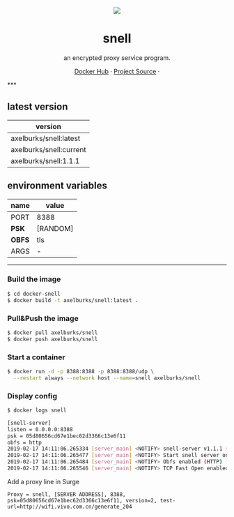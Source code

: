 <p align="center">
<a href="https://hub.docker.com/r/axelburks/snell">
<img src="https://user-images.githubusercontent.com/2666735/52914184-588a8380-3300-11e9-8f29-d6d3adc9bd05.png" />
</a>
</p>

<h1 align="center">snell</h1>

<p align="center">an encrypted proxy service program.</p>

<p align=center>
<a href="https://hub.docker.com/r/axelburks/snell">Docker Hub</a> ·
<a href="https://github.com/surge-networks/snell">Project Source</a> ·
</p>
***

## latest version

|version|
|---|
|axelburks/snell:latest|
|axelburks/snell:current|
|axelburks/snell:1.1.1|


## environment variables

|name|value|
|---|---|
|PORT|8388|
|**PSK**|[RANDOM]|
|**OBFS**|tls|
|ARGS|-|

***

### Build the image
```bash
$ cd docker-snell
$ docker build -t axelburks/snell:latest .
```

### Pull&Push the image

```bash
$ docker pull axelburks/snell
$ docker push axelburks/snell
```

### Start a container

```bash
$ docker run -d -p 8388:8388 -p 8388:8388/udp \
  --restart always --network host --name=snell axelburks/snell
```

### Display config

```bash
$ docker logs snell

[snell-server]
listen = 0.0.0.0:8388
psk = 05d80656cd67e1bec62d3366c13e6f11
obfs = http
2019-02-17 14:11:06.265334 [server_main] <NOTIFY> snell-server v1.1.1 (Mar  5 2019 13:50:05)
2019-02-17 14:11:06.265477 [server_main] <NOTIFY> Start snell server on 0.0.0.0:8388
2019-02-17 14:11:06.265484 [server_main] <NOTIFY> Obfs enabled (HTTP)
2019-02-17 14:11:06.265546 [server_main] <NOTIFY> TCP Fast Open enabled
```

Add a proxy line in Surge

`Proxy = snell, [SERVER ADDRESS], 8388, psk=05d80656cd67e1bec62d3366c13e6f11, version=2, test-url=http://wifi.vivo.com.cn/generate_204`
